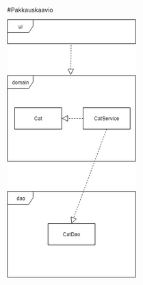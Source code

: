 #Pakkauskaavio

![alt text](https://github.com/sumuh/ot-harjoitustyo/blob/master/dokumentaatio/pakkauskaavio.jpg)
